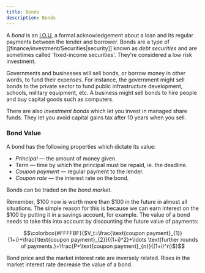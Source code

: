 ```yaml
---
title: Bonds
description: Bonds
---
```


A *bond* is an [I.O.U](https://www.investopedia.com/terms/i/iou.asp), a formal acknowledgement about a loan and its regular payments between the lender and borrower. Bonds are a type of [[finance/investment/Securities|security]] known as *debt securities* and are sometimes called 'fixed-income securities'. They're considered a low risk investment.

Governments and businesses will sell bonds, or borrow money in other words, to fund their expenses. For instance, the government might sell bonds to the private sector to fund public infrastructure development, schools, military equipment, etc. A business might sell bonds to hire people and buy capital goods such as computers.

There are also *investment bonds* which let you invest in managed share funds. They let you avoid capital gains tax after 10 years when you sell.

### Bond Value
A bond has the following properties which dictate its value:
- *Principal* — the amount of money given.
- Term — time by which the principal must be repaid, ie. the deadline.
- *Coupon payment* — regular payment to the lender.
- *Coupon rate* — the interest rate on the bond.

Bonds can be traded on the *bond market*.

Remember, $100 now is worth more than $100 in the future in almost all situations. The simple reason for this is because we can earn interest on the $100 by putting it in a savings account, for example. The value of a bond needs to take this into account by discounting the future value of payments:

$$\colorbox{#FFFFBF}{$V_t=\frac{\text{coupon payment}_{1}}{1+i}+\frac{\text{coupon payment}_{2}}{(1+i)^2}+\ldots \text{further rounds of payments.}+\frac{P+\text{coupon payment}_{n}}{(1+i)^n}$}$$

Bond price and the market interest rate are inversely related. Rises in the market interest rate decrease the value of a bond.
